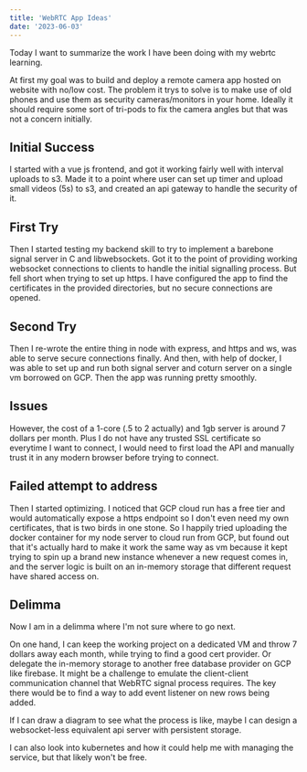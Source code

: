 ```yaml
---
title: 'WebRTC App Ideas'
date: '2023-06-03'
---
```


Today I want to summarize the work I have been doing with my webrtc learning.

At first my goal was to build and deploy a remote camera app hosted on website with no/low cost. The problem it trys to solve is to make use of old phones and use them as security cameras/monitors in your home. Ideally it should require some sort of tri-pods to fix the camera angles but that was not a concern initially.

## Initial Success

I started with a vue js frontend, and got it working fairly well with interval uploads to s3. Made it to a point where user can set up timer and upload small videos (5s) to s3, and created an api gateway to handle the security of it.

## First Try

Then I started testing my backend skill to try to implement a barebone signal server in C and libwebsockets. Got it to the point of providing working websocket connections to clients to handle the initial signalling process. But fell short when trying to set up https. I have configured the app to find the certificates in the provided directories, but no secure connections are opened.

## Second Try

Then I re-wrote the entire thing in node with express, and https and ws, was able to serve secure connections finally. And then, with help of docker, I was able to set up and run both signal server and coturn server on a single vm borrowed on GCP. Then the app was running pretty smoothly.

## Issues

However, the cost of a 1-core (.5 to 2 actually) and 1gb server is around 7 dollars per month. Plus I do not have any trusted SSL certificate so everytime I want to connect, I would need to first load the API and manually trust it in any modern browser before trying to connect.

## Failed attempt to address

Then I started optimizing. I noticed that GCP cloud run has a free tier and would automatically expose a https endpoint so I don't even need my own certificates, that is two birds in one stone. So I happily tried uploading the docker container for my node server to cloud run from GCP, but found out that it's actually hard to make it work the same way as vm because it kept trying to spin up a brand new instance whenever a new request comes in, and the server logic is built on an in-memory storage that different request have shared access on.

## Delimma

Now I am in a delimma where I'm not sure where to go next.

On one hand, I can keep the working project on a dedicated VM and throw 7 dollars away each month, while trying to find a good cert provider. Or delegate the in-memory storage to another free database provider on GCP like firebase. It might be a challenge to emulate the client-client communication channel that WebRTC signal process requires. The key there would be to find a way to add event listener on new rows being added.

If I can draw a diagram to see what the process is like, maybe I can design a websocket-less equivalent api server with persistent storage.

I can also look into kubernetes and how it could help me with managing the service, but that likely won't be free.